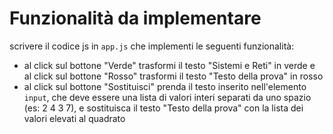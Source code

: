 # Funzionalità da implementare

scrivere il codice js in `app.js` che implementi le seguenti funzionalità:

- al click sul bottone "Verde" trasformi il testo "Sistemi e Reti" in verde e al click sul bottone "Rosso" trasformi il testo "Testo della prova" in rosso
- al click sul bottone "Sostituisci" prenda il testo inserito nell'elemento `input`, che deve essere una lista di valori interi separati da uno spazio (es: 2 4 3 7), e sostituisca il testo "Testo della prova" con la lista dei valori elevati al quadrato
